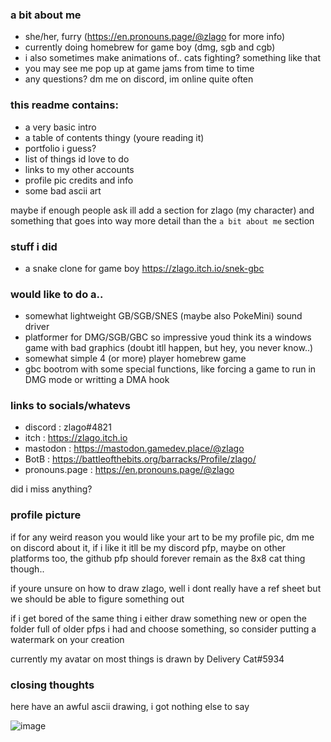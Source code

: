 ### a bit about me
- she/her, furry (https://en.pronouns.page/@zlago for more info)
- currently doing homebrew for game boy (dmg, sgb and cgb)
- i also sometimes make animations of.. cats fighting? something like that
- you may see me pop up at game jams from time to time
- any questions? dm me on discord, im online quite often

### this readme contains:
- a very basic intro
- a table of contents thingy (youre reading it)
- portfolio i guess?
- list of things id love to do
- links to my other accounts
- profile pic credits and info
- some bad ascii art

maybe if enough people ask ill add a section for zlago (my character) and
something that goes into way more detail than the `a bit about me` section

### stuff i did
- a snake clone for game boy https://zlago.itch.io/snek-gbc

### would like to do a..
- somewhat lightweight GB/SGB/SNES (maybe also PokeMini) sound driver
- platformer for DMG/SGB/GBC so impressive youd think its a windows game with bad graphics
(doubt itll happen, but hey, you never know..)
- somewhat simple 4 (or more) player homebrew game
- gbc bootrom with some special functions, like forcing a game to run in DMG mode or writting a DMA hook

### links to socials/whatevs
- discord : zlago#4821
- itch : https://zlago.itch.io
- mastodon : https://mastodon.gamedev.place/@zlago
- BotB : https://battleofthebits.org/barracks/Profile/zlago/
- pronouns.page : https://en.pronouns.page/@zlago

did i miss anything?

### profile picture
if for any weird reason you would like your art to be my profile pic, dm me
on discord about it, if i like it itll be my discord pfp, maybe on other
platforms too, the github pfp should forever remain as the 8x8 cat thing though..

if youre unsure on how to draw zlago, well i dont really
have a ref sheet but we should be able to figure something out

if i get bored of the same thing i either draw something new or open the
folder full of older pfps i had and choose something, so consider putting
a watermark on your creation

currently my avatar on most things is drawn by Delivery Cat#5934

### closing thoughts

here have an awful ascii drawing, i got nothing else to say

![image](https://user-images.githubusercontent.com/104219492/198306011-3e56fb63-a50c-4592-b147-64962f64d91b.png)

<!--
dont mind this i didnt bother removing it just in case id ever like to take a look at this _wonderful cheat sheet_
**zlago/zlago** is a ✨ _special_ ✨ repository because its `README.md` (this file) appears on your GitHub profile.

Here are some ideas to get you started:

- 🔭 I’m currently working on ...
- 🌱 I’m currently learning ...
- 👯 I’m looking to collaborate on ...
- 🤔 I’m looking for help with ...
- 💬 Ask me about ...
- 📫 How to reach me: ...
- 😄 Pronouns: ...
- ⚡ Fun fact: ...
-->
